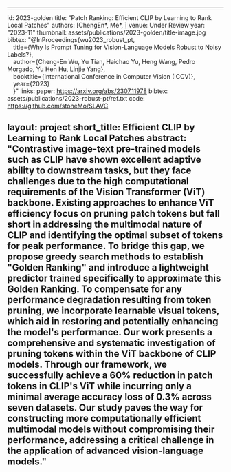 
---
id:             2023-golden
title:          "Patch Ranking: Efficient CLIP by Learning to Rank Local Patches"
authors:        [ChengEn*, Me*, ]
venue:          Under Review
year:           "2023-11"
thumbnail:      assets/publications/2023-golden/title-image.jpg
bibtex:         "@InProceedings{wu2023_robust_pt,<br>&emsp;title={Why Is Prompt Tuning for Vision-Language Models Robust to Noisy Labels?},<br>&emsp;author={Cheng-En Wu, Yu Tian, Haichao Yu, Heng Wang, Pedro Morgado, Yu Hen Hu, Linjie Yang},<br>&emsp;booktitle={International Conference in Computer Vision (ICCV)},<br>&emsp;year={2023}<br>&emsp;}"
links:
   paper:      https://arxiv.org/abs/2307.11978
   bibtex:     assets/publications/2023-robust-pt/ref.txt
   code:       https://github.com/stoneMo/SLAVC

layout: project
short_title: Efficient CLIP by Learning to Rank Local Patches
abstract: "Contrastive image-text pre-trained models such as CLIP have shown excellent adaptive ability to downstream tasks, but they face challenges due to the high computational requirements of the Vision Transformer (ViT) backbone. Existing approaches to enhance ViT efficiency focus on pruning patch tokens but fall short in addressing the multimodal nature of CLIP and identifying the optimal subset of tokens for peak performance. To bridge this gap, we propose greedy search methods to establish "Golden Ranking" and introduce a lightweight predictor trained specifically to approximate this Golden Ranking. To compensate for any performance degradation resulting from token pruning, we incorporate learnable visual tokens, which aid in restoring and potentially enhancing the model's performance. Our work presents a comprehensive and systematic investigation of pruning tokens within the ViT backbone of CLIP models. Through our framework, we successfully achieve a 60% reduction in patch tokens in CLIP's ViT while incurring only a minimal average accuracy loss of 0.3% across seven datasets. Our study paves the way for constructing more computationally efficient multimodal models without compromising their performance, addressing a critical challenge in the application of advanced vision-language models."
---
